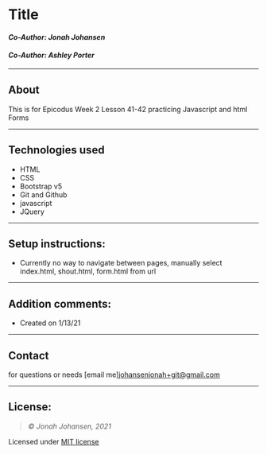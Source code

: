 # Title
#### *Co-Author: Jonah Johansen*
#### *Co-Author: Ashley Porter*
* * *

## About
This is for Epicodus Week 2 Lesson 41-42 practicing Javascript and html Forms
* * *

## Technologies used
* HTML
* CSS
* Bootstrap v5
* Git and Github
* javascript
* JQuery

* * *

## Setup instructions:  
* Currently no way to navigate between pages, manually select index.html, shout.html, form.html from url

* * *
## Addition comments:
* Created on 1/13/21  

* * *
## Contact
for questions or needs [email me]<johansenjonah+git@gmail.com>
* * *

## License:
> *&copy; Jonah Johansen, 2021*

Licensed under [MIT license](https://mit-license.org/)
